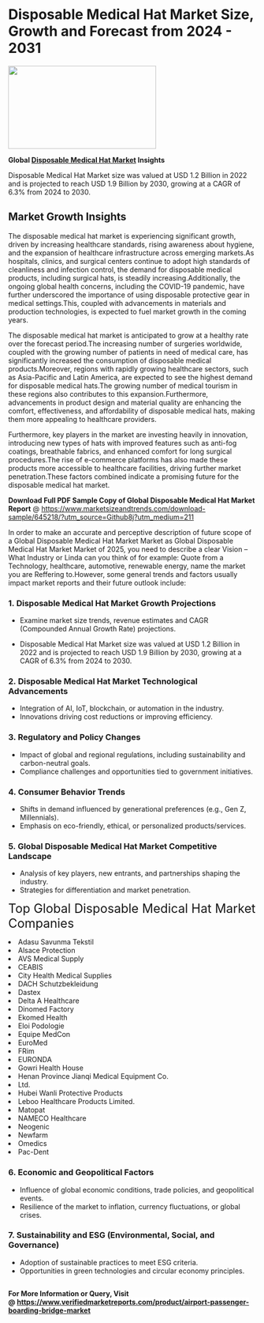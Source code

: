 <H1>Disposable Medical Hat Market Size, Growth and Forecast from 2024 - 2031</H1><img class="aligncenter size-medium wp-image-584254" src="https://thirdeyenews.in/wp-content/uploads/2024/09/Global-Market-Research-300x168.jpeg" alt="" width="300" height="168" /><p><strong>Global&nbsp;<a href="https://www.marketsizeandtrends.com/download-sample/645218/?utm_source=Github8j?utm_medium=211">Disposable Medical Hat Market</a> Insights</strong></p><p>Disposable Medical Hat Market size was valued at USD 1.2 Billion in 2022 and is projected to reach USD 1.9 Billion by 2030, growing at a CAGR of 6.3% from 2024 to 2030.</p><p><h2>Market Growth Insights</h2> <p>The disposable medical hat market is experiencing significant growth, driven by increasing healthcare standards, rising awareness about hygiene, and the expansion of healthcare infrastructure across emerging markets.As hospitals, clinics, and surgical centers continue to adopt high standards of cleanliness and infection control, the demand for disposable medical products, including surgical hats, is steadily increasing.Additionally, the ongoing global health concerns, including the COVID-19 pandemic, have further underscored the importance of using disposable protective gear in medical settings.This, coupled with advancements in materials and production technologies, is expected to fuel market growth in the coming years.</p> <p>The disposable medical hat market is anticipated to grow at a healthy rate over the forecast period.The increasing number of surgeries worldwide, coupled with the growing number of patients in need of medical care, has significantly increased the consumption of disposable medical products.Moreover, regions with rapidly growing healthcare sectors, such as Asia-Pacific and Latin America, are expected to see the highest demand for disposable medical hats.The growing number of medical tourism in these regions also contributes to this expansion.Furthermore, advancements in product design and material quality are enhancing the comfort, effectiveness, and affordability of disposable medical hats, making them more appealing to healthcare providers.</p> <p>Furthermore, key players in the market are investing heavily in innovation, introducing new types of hats with improved features such as anti-fog coatings, breathable fabrics, and enhanced comfort for long surgical procedures.The rise of e-commerce platforms has also made these products more accessible to healthcare facilities, driving further market penetration.These factors combined indicate a promising future for the disposable medical hat market.</p> <p><span class=""><strong>Download Full PDF Sample Copy of Global Disposable Medical Hat Market Report</strong> @ <a href="https://www.marketsizeandtrends.com/download-sample/645218/?utm_source=Github8j?utm_medium=211" target="_blank">https://www.marketsizeandtrends.com/download-sample/645218/?utm_source=Github8j?utm_medium=211</a></span></p><p>In order to make an accurate and perceptive description of future scope of a Global&nbsp;Disposable Medical Hat Market Market as Global&nbsp;Disposable Medical Hat Market Market of 2025, you need to describe a clear Vision &ndash; What Industry or Linda can you think of for example: Quote from a Technology, healthcare, automotive, renewable energy, name the market you are Reffering to.However, some general trends and factors usually impact market reports and their future outlook include:</p><h3>1.&nbsp;<strong>Disposable Medical Hat Market Growth Projections</strong></h3><ul><li>Examine market size trends, revenue estimates and CAGR (Compounded Annual Growth Rate) projections.</li><li><p>Disposable Medical Hat Market size was valued at USD 1.2 Billion in 2022 and is projected to reach USD 1.9 Billion by 2030, growing at a CAGR of 6.3% from 2024 to 2030.</p></li></ul><h3>2.&nbsp;<strong>Disposable Medical Hat Market Technological Advancements</strong></h3><ul><li>Integration of AI, IoT, blockchain, or automation in the industry.</li><li>Innovations driving cost reductions or improving efficiency.</li></ul><h3>3.&nbsp;<strong>Regulatory and Policy Changes</strong></h3><ul><li>Impact of global and regional regulations, including sustainability and carbon-neutral goals.</li><li>Compliance challenges and opportunities tied to government initiatives.</li></ul><h3>4.&nbsp;<strong>Consumer Behavior Trends</strong></h3><ul><li>Shifts in demand influenced by generational preferences (e.g., Gen Z, Millennials).</li><li>Emphasis on eco-friendly, ethical, or personalized products/services.</li></ul><h3>5.&nbsp;<strong>Global Disposable Medical Hat Market Competitive Landscape</strong></h3><ul><li>Analysis of key players, new entrants, and partnerships shaping the industry.</li><li>Strategies for differentiation and market penetration.</li></ul><p data-pm-slice="1 1 []"><span style="color: inherit; font-family: inherit; font-size: 25px;">Top Global Disposable Medical Hat Market Companies</span></p><div class="" data-test-id=""><p><li>Adasu Savunma Tekstil</li><li> Alsace Protection</li><li> AVS Medical Supply</li><li> CEABIS</li><li> City Health Medical Supplies</li><li> DACH Schutzbekleidung</li><li> Dastex</li><li> Delta A Healthcare</li><li> Dinomed Factory</li><li> Ekomed Health</li><li> Eloi Podologie</li><li> Equipe MedCon</li><li> EuroMed</li><li> FRim</li><li> EURONDA</li><li> Gowri Health House</li><li> Henan Province Jianqi Medical Equipment Co.</li><li> Ltd.</li><li> Hubei Wanli Protective Products</li><li> Leboo Healthcare Products Limited.</li><li> Matopat</li><li> NAMECO Healthcare</li><li> Neogenic</li><li> Newfarm</li><li> Omedics</li><li> Pac-Dent</li></p></div><h3>6.&nbsp;<strong>Economic and Geopolitical Factors</strong></h3><ul><li>Influence of global economic conditions, trade policies, and geopolitical events.</li><li>Resilience of the market to inflation, currency fluctuations, or global crises.</li></ul><h3>7.&nbsp;<strong>Sustainability and ESG (Environmental, Social, and Governance)</strong></h3><ul><li>Adoption of sustainable practices to meet ESG criteria.</li><li>Opportunities in green technologies and circular economy principles.</li></ul><h2><strong style="font-size: 14px;">For More Information or Query, Visit @&nbsp;</strong><a style="background-color: #ffffff; font-size: 14px;" href="https://www.marketsizeandtrends.com/report/disposable-medical-hat-market/" target="_blank">https://www.verifiedmarketreports.com/product/airport-passenger-boarding-bridge-market</a></h2>